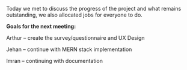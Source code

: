 Today we met to discuss the progress of the project and what remains outstanding, we also allocated jobs for everyone to do.  

**Goals for the next meeting:**

Arthur – create the survey/questionnaire and UX Design 

Jehan – continue with MERN stack implementation 

Imran – continuing with documentation  

